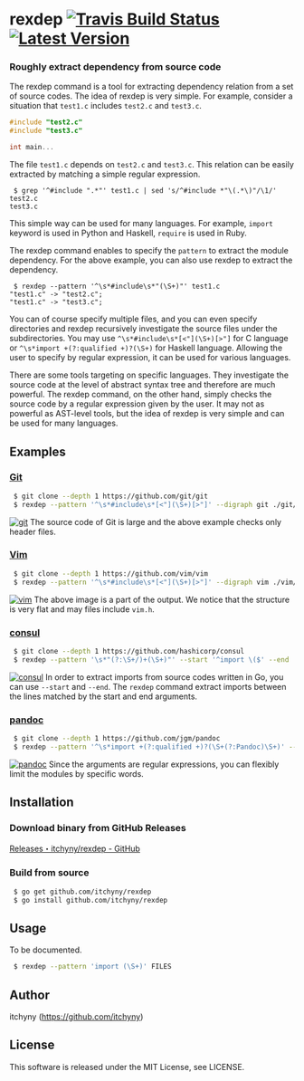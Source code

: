# rexdep [![Travis Build Status](https://travis-ci.org/itchyny/rexdep.svg?branch=master)](https://travis-ci.org/itchyny/rexdep) [![Latest Version](https://img.shields.io/github/release/itchyny/rexdep.svg)](https://github.com/itchyny/rexdep/releases)
### Roughly extract dependency from source code
The rexdep command is a tool for extracting dependency relation from a set of source codes.
The idea of rexdep is very simple.
For example, consider a situation that `test1.c` includes `test2.c` and `test3.c`.
```c
#include "test2.c"
#include "test3.c"

int main...
```
The file `test1.c` depends on `test2.c` and `test3.c`.
This relation can be easily extracted by matching a simple regular expression.
```
 $ grep '^#include ".*"' test1.c | sed 's/^#include *"\(.*\)"/\1/'
test2.c
test3.c
```
This simple way can be used for many languages.
For example, `import` keyword is used in Python and Haskell, `require` is used in Ruby.

The rexdep command enables to specify the `pattern` to extract the module dependency.
For the above example, you can also use rexdep to extract the dependency.
```
 $ rexdep --pattern '^\s*#include\s*"(\S+)"' test1.c
"test1.c" -> "test2.c";
"test1.c" -> "test3.c";
```
You can of course specify multiple files, and you can even specify directories and rexdep recursively investigate the source files under the subdirectories.
You may use `^\s*#include\s*[<"](\S+)[>"]` for C language or `^\s*import +(?:qualified +)?(\S+)` for Haskell language.
Allowing the user to specify by regular expression, it can be used for various languages.

There are some tools targeting on specific languages.
They investigate the source code at the level of abstract syntax tree and therefore are much powerful.
The rexdep command, on the other hand, simply checks the source code by a regular expression given by the user.
It may not as powerful as AST-level tools, but the idea of rexdep is very simple and can be used for many languages.

## Examples
### [Git](https://github.com/git/git)
```sh
 $ git clone --depth 1 https://github.com/git/git
 $ rexdep --pattern '^\s*#include\s*[<"](\S+)[>"]' --digraph git ./git/*.h | dot -Tpng -o git.png
```
[![git](https://raw.githubusercontent.com/wiki/itchyny/rexdep/image/git-1.png)](https://raw.githubusercontent.com/wiki/itchyny/rexdep/image/git.png)
The source code of Git is large and the above example checks only header files.

### [Vim](https://github.com/vim/vim)
```sh
 $ git clone --depth 1 https://github.com/vim/vim
 $ rexdep --pattern '^\s*#include\s*[<"](\S+)[>"]' --digraph vim ./vim/src/*.{c,h} | dot -Tpng -o vim.png
```
[![vim](https://raw.githubusercontent.com/wiki/itchyny/rexdep/image/vim-1.png)](https://raw.githubusercontent.com/wiki/itchyny/rexdep/image/vim.png)
The above image is a part of the output. We notice that the structure is very flat and may files include `vim.h`.

### [consul](https://github.com/hashicorp/consul)
```sh
 $ git clone --depth 1 https://github.com/hashicorp/consul
 $ rexdep --pattern '\s*"(?:\S+/)+(\S+)"' --start '^import \($' --end '^\)$' --digraph go --trimext $(find ./consul/ -name '*.go' | grep -v '_test') | dot -Tpng -o consul.png
```
[![consul](https://raw.githubusercontent.com/wiki/itchyny/rexdep/image/consul-1.png)](https://raw.githubusercontent.com/wiki/itchyny/rexdep/image/consul.png)
In order to extract imports from source codes written in Go, you can use `--start` and `--end`. The `rexdep` command extract imports between the lines matched by the start and end arguments.

### [pandoc](https://github.com/jgm/pandoc)
```sh
 $ git clone --depth 1 https://github.com/jgm/pandoc
 $ rexdep --pattern '^\s*import +(?:qualified +)?(\S+(?:Pandoc)\S+)' --module '^module +(\S+(?:Pandoc)\S+)' --digraph pandoc --recursive ./pandoc/src/ | dot -Tpng -o pandoc.png
```
[![pandoc](https://raw.githubusercontent.com/wiki/itchyny/rexdep/image/pandoc-1.png)](https://raw.githubusercontent.com/wiki/itchyny/rexdep/image/pandoc.png)
Since the arguments are regular expressions, you can flexibly limit the modules by specific words.

## Installation
### Download binary from GitHub Releases
[Releases・itchyny/rexdep - GitHub](https://github.com/itchyny/rexdep/releases)

### Build from source
```bash
 $ go get github.com/itchyny/rexdep
 $ go install github.com/itchyny/rexdep
```

## Usage
To be documented.

```sh
 $ rexdep --pattern 'import (\S+)' FILES
```

## Author
itchyny (https://github.com/itchyny)

## License
This software is released under the MIT License, see LICENSE.
